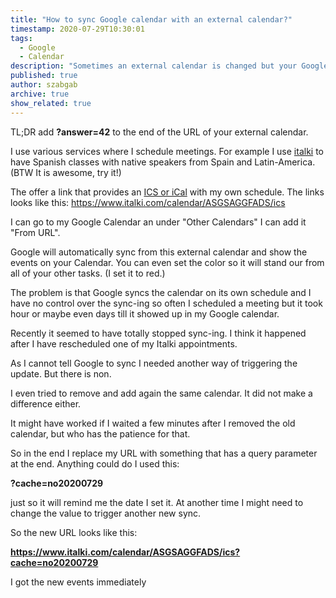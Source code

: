 ```yaml
---
title: "How to sync Google calendar with an external calendar?"
timestamp: 2020-07-29T10:30:01
tags:
  - Google
  - Calendar
description: "Sometimes an external calendar is changed but your Google calendar does not reflect the change. How to convince it to sync?"
published: true
author: szabgab
archive: true
show_related: true
---
```



TL;DR add  <b>?answer=42</b> to the end of the URL of your external calendar.

I use various services where I schedule meetings. For example I use [italki](https://www.italki.com/i/EFbbfc)
to have Spanish classes with native speakers from Spain and Latin-America. (BTW It is awesome, try it!)

The offer a link that provides an [ICS or iCal](https://en.wikipedia.org/wiki/ICalendar) with my own schedule.
The links looks like this:  https://www.italki.com/calendar/ASGSAGGFADS/ics


I can go to my Google Calendar an under "Other Calendars" I can add it "From URL".

Google will automatically sync from this external calendar and show the events on your Calendar.
You can even set the color so it will stand our from all of your other tasks. (I set it to red.)

The problem is that Google syncs the calendar on its own schedule and I have no control over the sync-ing
so often I scheduled a meeting but it took hour or maybe even days till it showed up in my Google calendar.

Recently it seemed to have totally stopped sync-ing. I think it happened after I have rescheduled one of my
Italki appointments.

As I cannot tell Google to sync I needed another way of triggering the update. But there is non.

I even tried to remove and add again the same calendar. It did not make a difference either.

It might have worked if I waited a few minutes after I removed the old calendar, but who has the patience for that.

So in the end I replace my URL with something that has a query parameter at the end. Anything could do I used this:

<b>?cache=no20200729</b>

just so it will remind me the date I set it. At another time I might need to change the value to trigger another new sync.

So the new URL looks like this:

<b>https://www.italki.com/calendar/ASGSAGGFADS/ics?cache=no20200729</b>

I got the new events immediately

